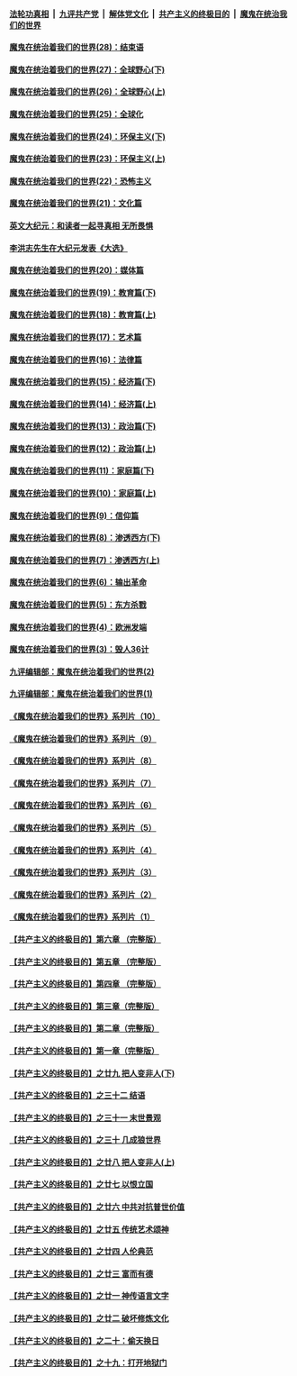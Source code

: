 ####  [法轮功真相](../../../../basic/blob/master/README.md?t=03102101) &nbsp;|&nbsp; [九评共产党](../../../../9ping.md/blob/master/README.md?t=03102101) &nbsp;|&nbsp; [解体党文化](../../../../jtdwh.md/blob/master/README.md?t=03102101)  &nbsp;|&nbsp; [共产主义的终极目的](../../../../gczydzjmd.md/blob/master/README.md?t=03102101) &nbsp;|&nbsp; [魔鬼在统治我们的世界](../../../../mgztzwmdsj.md/blob/master/README.md?t=03102101) 

#### [魔鬼在统治着我们的世界(28)：结束语](../pages/nsc422/n10936246.md?t=03102101) 

#### [魔鬼在统治着我们的世界(27)：全球野心(下)](../pages/nsc422/n10928319.md?t=03102101) 

#### [魔鬼在统治着我们的世界(26)：全球野心(上)](../pages/nsc422/n10900318.md?t=03102101) 

#### [魔鬼在统治着我们的世界(25)：全球化](../pages/nsc422/n10788205.md?t=03102101) 

#### [魔鬼在统治着我们的世界(24)：环保主义(下)](../pages/nsc422/n10695307.md?t=03102101) 

#### [魔鬼在统治着我们的世界(23)：环保主义(上)](../pages/nsc422/n10688613.md?t=03102101) 

#### [魔鬼在统治着我们的世界(22)：恐怖主义](../pages/nsc422/n10614727.md?t=03102101) 

#### [魔鬼在统治着我们的世界(21)：文化篇](../pages/nsc422/n10597706.md?t=03102101) 

#### [英文大纪元：和读者一起寻真相 无所畏惧](../pages/nsc422/n12542027.md?t=03102101) 

#### [李洪志先生在大纪元发表《大选》](../pages/nsc422/n12534746.md?t=03102101) 

#### [魔鬼在统治着我们的世界(20)：媒体篇](../pages/nsc422/n10586579.md?t=03102101) 

#### [魔鬼在统治着我们的世界(19)：教育篇(下)](../pages/nsc422/n10564808.md?t=03102101) 

#### [魔鬼在统治着我们的世界(18)：教育篇(上)](../pages/nsc422/n10526970.md?t=03102101) 

#### [魔鬼在统治着我们的世界(17)：艺术篇](../pages/nsc422/n10499093.md?t=03102101) 

#### [魔鬼在统治着我们的世界(16)：法律篇](../pages/nsc422/n10485969.md?t=03102101) 

#### [魔鬼在统治着我们的世界(15)：经济篇(下)](../pages/nsc422/n10469975.md?t=03102101) 

#### [魔鬼在统治着我们的世界(14)：经济篇(上)](../pages/nsc422/n10457370.md?t=03102101) 

#### [魔鬼在统治着我们的世界(13)：政治篇(下)](../pages/nsc422/n10448270.md?t=03102101) 

#### [魔鬼在统治着我们的世界(12)：政治篇(上)](../pages/nsc422/n10444576.md?t=03102101) 

#### [魔鬼在统治着我们的世界(11)：家庭篇(下)](../pages/nsc422/n10440961.md?t=03102101) 

#### [魔鬼在统治着我们的世界(10)：家庭篇(上)](../pages/nsc422/n10435448.md?t=03102101) 

#### [魔鬼在统治着我们的世界(9)：信仰篇](../pages/nsc422/n10432159.md?t=03102101) 

#### [魔鬼在统治着我们的世界(8)：渗透西方(下)](../pages/nsc422/n10429603.md?t=03102101) 

#### [魔鬼在统治着我们的世界(7)：渗透西方(上)](../pages/nsc422/n10426013.md?t=03102101) 

#### [魔鬼在统治着我们的世界(6)：输出革命](../pages/nsc422/n10421536.md?t=03102101) 

#### [魔鬼在统治着我们的世界(5)：东方杀戮](../pages/nsc422/n10417707.md?t=03102101) 

#### [魔鬼在统治着我们的世界(4)：欧洲发端](../pages/nsc422/n10414890.md?t=03102101) 

#### [魔鬼在统治着我们的世界(3)：毁人36计](../pages/nsc422/n10411583.md?t=03102101) 

#### [九评编辑部：魔鬼在统治着我们的世界(2)](../pages/nsc422/n10410036.md?t=03102101) 

#### [九评编辑部：魔鬼在统治着我们的世界(1)](../pages/nsc422/n10406825.md?t=03102101) 

#### [《魔鬼在统治着我们的世界》系列片（10）](../pages/nsc422/n12292670.md?t=03102101) 

#### [《魔鬼在统治着我们的世界》系列片（9）](../pages/nsc422/n12290859.md?t=03102101) 

#### [《魔鬼在统治着我们的世界》系列片（8）](../pages/nsc422/n12287445.md?t=03102101) 

#### [《魔鬼在统治着我们的世界》系列片（7）](../pages/nsc422/n12283425.md?t=03102101) 

#### [《魔鬼在统治着我们的世界》系列片（6）](../pages/nsc422/n12282314.md?t=03102101) 

#### [《魔鬼在统治着我们的世界》系列片（5）](../pages/nsc422/n12281419.md?t=03102101) 

#### [《魔鬼在统治着我们的世界》系列片（4）](../pages/nsc422/n12274024.md?t=03102101) 

#### [《魔鬼在统治着我们的世界》系列片（3）](../pages/nsc422/n12271322.md?t=03102101) 

#### [《魔鬼在统治着我们的世界》系列片（2）](../pages/nsc422/n12269049.md?t=03102101) 

#### [《魔鬼在统治着我们的世界》系列片（1）](../pages/nsc422/n12267575.md?t=03102101) 

#### [【共产主义的终极目的】第六章 （完整版）](../pages/nsc422/n11428913.md?t=03102101) 

#### [【共产主义的终极目的】第五章 （完整版）](../pages/nsc422/n11428912.md?t=03102101) 

#### [【共产主义的终极目的】第四章 （完整版）](../pages/nsc422/n11428907.md?t=03102101) 

#### [【共产主义的终极目的】第三章（完整版）](../pages/nsc422/n11428848.md?t=03102101) 

#### [【共产主义的终极目的】第二章（完整版）](../pages/nsc422/n11428831.md?t=03102101) 

#### [【共产主义的终极目的】第一章（完整版）](../pages/nsc422/n11417651.md?t=03102101) 

#### [【共产主义的终极目的】之廿九 把人变非人(下)](../pages/nsc422/n11344140.md?t=03102101) 

#### [【共产主义的终极目的】之三十二 结语](../pages/nsc422/n11360535.md?t=03102101) 

#### [【共产主义的终极目的】之三十一 末世景观](../pages/nsc422/n11351129.md?t=03102101) 

#### [【共产主义的终极目的】之三十 几成狼世界](../pages/nsc422/n11348280.md?t=03102101) 

#### [【共产主义的终极目的】之廿八 把人变非人(上)](../pages/nsc422/n11340492.md?t=03102101) 

#### [【共产主义的终极目的】之廿七 以恨立国](../pages/nsc422/n11336944.md?t=03102101) 

#### [【共产主义的终极目的】之廿六 中共对抗普世价值](../pages/nsc422/n11324785.md?t=03102101) 

#### [【共产主义的终极目的】之廿五 传统艺术颂神](../pages/nsc422/n11296396.md?t=03102101) 

#### [【共产主义的终极目的】之廿四 人伦典范](../pages/nsc422/n11296397.md?t=03102101) 

#### [【共产主义的终极目的】之廿三 富而有德](../pages/nsc422/n11283598.md?t=03102101) 

#### [【共产主义的终极目的】之廿一 神传语言文字](../pages/nsc422/n11263265.md?t=03102101) 

#### [【共产主义的终极目的】之廿二 破坏修炼文化](../pages/nsc422/n11245728.md?t=03102101) 

#### [【共产主义的终极目的】之二十：偷天换日](../pages/nsc422/n11238846.md?t=03102101) 

#### [【共产主义的终极目的】之十九：打开地狱门](../pages/nsc422/n11206376.md?t=03102101) 

